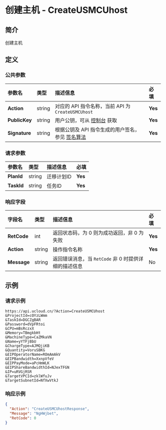# 创建主机 - CreateUSMCUhost

## 简介

创建主机









## 定义

### 公共参数

| 参数名 | 类型 | 描述信息 | 必填 |
|:---|:---|:---|:---|
| **Action**     | string  | 对应的 API 指令名称，当前 API 为 `CreateUSMCUhost`                        | **Yes** |
| **PublicKey**  | string  | 用户公钥，可从 [控制台](https://console.ucloud.cn/uapi/apikey) 获取                                             | **Yes** |
| **Signature**  | string  | 根据公钥及 API 指令生成的用户签名，参见 [签名算法](api/summary/signature.md)  | **Yes** |

### 请求参数

| 参数名 | 类型 | 描述信息 | 必填 |
|:---|:---|:---|:---|
| **PlanId** | string | 迁移计划ID |**Yes**|
| **TaskId** | string | 任务ID |**Yes**|

### 响应字段

| 字段名 | 类型 | 描述信息 | 必填 |
|:---|:---|:---|:---|
| **RetCode** | int | 返回状态码，为 0 则为成功返回，非 0 为失败 |**Yes**|
| **Action** | string | 操作指令名称 |**Yes**|
| **Message** | string | 返回错误消息，当 `RetCode` 非 0 时提供详细的描述信息 |No|




## 示例

### 请求示例
    
```
https://api.ucloud.cn/?Action=CreateUSMCUhost
&ProjectId=cOYzLWmm
&TaskId=DGCZgBAR
&Password=dVpFRtoi
&CPU=mBsRczxX
&Memory=TBmgkbHt
&MachineType=CaZMkaVN
&Name=yYTFjBbU
&ChargeType=AJMQjiKB
&Quantity=VoruSBKG
&EIPOperatorName=ROmAmAkV
&EIPBandwidth=XxnpVfeV
&EIPPayMode=aPcHmWLK
&EIPShareBandwidthId=NJexTFGN
&IP=uRVGjRSR
&TargetVPCId=zklWfuJv
&TargetSubnetId=NfXwVtkJ
```

### 响应示例
    
```json
{
  "Action": "CreateUSMCUhostResponse",
  "Message": "NgHWjbet",
  "RetCode": 0
}
```





